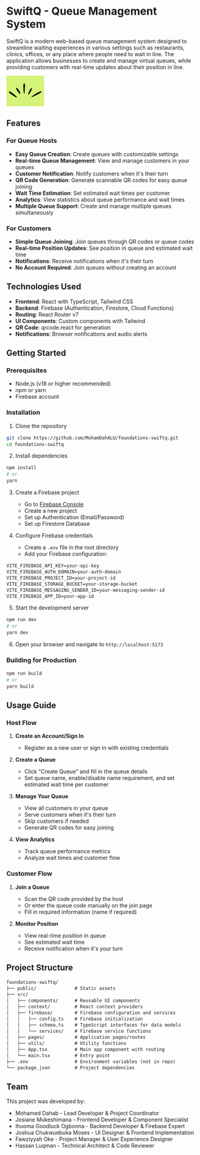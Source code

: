 # SwiftQ - Queue Management System

SwiftQ is a modern web-based queue management system designed to streamline waiting experiences in various settings such as restaurants, clinics, offices, or any place where people need to wait in line. The application allows businesses to create and manage virtual queues, while providing customers with real-time updates about their position in line.

![SwiftQ Logo](/public/swiftqIcon.png)

## Features

### For Queue Hosts

- **Easy Queue Creation**: Create queues with customizable settings
- **Real-time Queue Management**: View and manage customers in your queues
- **Customer Notification**: Notify customers when it's their turn
- **QR Code Generation**: Generate scannable QR codes for easy queue joining
- **Wait Time Estimation**: Set estimated wait times per customer
- **Analytics**: View statistics about queue performance and wait times
- **Multiple Queue Support**: Create and manage multiple queues simultaneously

### For Customers

- **Simple Queue Joining**: Join queues through QR codes or queue codes
- **Real-time Position Updates**: See position in queue and estimated wait time
- **Notifications**: Receive notifications when it's their turn
- **No Account Required**: Join queues without creating an account

## Technologies Used

- **Frontend**: React with TypeScript, Tailwind CSS
- **Backend**: Firebase (Authentication, Firestore, Cloud Functions)
- **Routing**: React Router v7
- **UI Components**: Custom components with Tailwind
- **QR Code**: qrcode.react for generation
- **Notifications**: Browser notifications and audio alerts

## Getting Started

### Prerequisites

- Node.js (v18 or higher recommended)
- npm or yarn
- Firebase account

### Installation

1. Clone the repository
```bash
git clone https://github.com/MohamDahALU/foundations-swiftq.git
cd foundations-swiftq
```

2. Install dependencies
```bash
npm install
# or
yarn
```

3. Create a Firebase project
   - Go to [Firebase Console](https://console.firebase.google.com/)
   - Create a new project
   - Set up Authentication (Email/Password)
   - Set up Firestore Database

4. Configure Firebase credentials
   - Create a `.env` file in the root directory
   - Add your Firebase configuration:

```
VITE_FIREBASE_API_KEY=your-api-key
VITE_FIREBASE_AUTH_DOMAIN=your-auth-domain
VITE_FIREBASE_PROJECT_ID=your-project-id
VITE_FIREBASE_STORAGE_BUCKET=your-storage-bucket
VITE_FIREBASE_MESSAGING_SENDER_ID=your-messaging-sender-id
VITE_FIREBASE_APP_ID=your-app-id
```

5. Start the development server
```bash
npm run dev
# or
yarn dev
```

6. Open your browser and navigate to `http://localhost:5173`

### Building for Production

```bash
npm run build
# or
yarn build
```

## Usage Guide

### Host Flow

1. **Create an Account/Sign In**
   - Register as a new user or sign in with existing credentials

2. **Create a Queue**
   - Click "Create Queue" and fill in the queue details
   - Set queue name, enable/disable name requirement, and set estimated wait time per customer

3. **Manage Your Queue**
   - View all customers in your queue
   - Serve customers when it's their turn
   - Skip customers if needed
   - Generate QR codes for easy joining

4. **View Analytics**
   - Track queue performance metrics
   - Analyze wait times and customer flow

### Customer Flow

1. **Join a Queue**
   - Scan the QR code provided by the host
   - Or enter the queue code manually on the join page
   - Fill in required information (name if required)

2. **Monitor Position**
   - View real-time position in queue
   - See estimated wait time
   - Receive notification when it's your turn

## Project Structure

```
foundations-swiftq/
├── public/              # Static assets
├── src/
│   ├── components/      # Reusable UI components
│   ├── context/         # React context providers
│   ├── firebase/        # Firebase configuration and services
│   │   ├── config.ts    # Firebase initialization
│   │   ├── schema.ts    # TypeScript interfaces for data models
│   │   └── services/    # Firebase service functions
│   ├── pages/           # Application pages/routes
│   ├── utils/           # Utility functions
│   ├── App.tsx          # Main app component with routing
│   └── main.tsx         # Entry point
├── .env                 # Environment variables (not in repo)
└── package.json         # Project dependencies
```

## Team

This project was developed by:

- Mohamed Dahab - Lead Developer & Project Coordinator
- Josiane Mukeshimana - Frontend Developer & Component Specialist
- Ihuoma Goodluck Ogbonna - Backend Developer & Firebase Expert
- Joshua Chukwuebuka Moses - UI Designer & Frontend Implementation
- Fawziyyah Oke - Project Manager & User Experience Designer
- Hassan Luqman - Technical Architect & Code Reviewer
